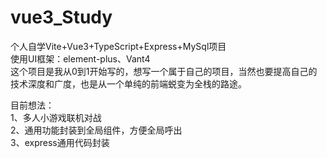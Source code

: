 # vue3_Study
个人自学Vite+Vue3+TypeScript+Express+MySql项目<br>
使用UI框架：element-plus、Vant4<br>
这个项目是我从0到1开始写的，想写一个属于自己的项目，当然也要提高自己的技术深度和广度，也是从一个单纯的前端蜕变为全栈的路途。

目前想法：<br>
  1、多人小游戏联机对战<br>
  2、通用功能封装到全局组件，方便全局呼出<br>
  3、express通用代码封装<br>
